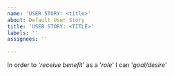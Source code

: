 ```yaml
---
name: 'USER STORY: <title>'
about: Default User Story
title: 'USER STORY: <TITLE>'
labels: ''
assignees: ''

---
```


In order to '*receive benefit*'
as a '*role*'
I can '*goal/desire*'
